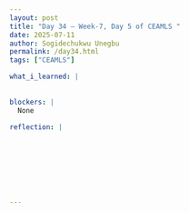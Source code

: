 ```yaml
---
layout: post
title: "Day 34 – Week-7, Day 5 of CEAMLS "
date: 2025-07-11
author: Sogidechukwu Unegbu
permalink: /day34.html
tags: ["CEAMLS"]

what_i_learned: |    
    
  
blockers: |
  None
  
reflection: |
  


  
  

  
   
---
```


